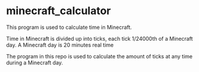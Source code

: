 # minecraft_calculator

This program is used to calculate time in Minecraft.

Time in Minecraft is divided up into ticks, each tick 1/24000th of a Minecraft day.
A Minecraft day is 20 minutes real time

The program in this repo is used to calculate the amount of ticks at any time during a Minecraft day.



